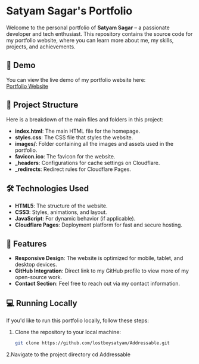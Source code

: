 # Satyam Sagar's Portfolio

Welcome to the personal portfolio of **Satyam Sagar** – a passionate developer and tech enthusiast. This repository contains the source code for my portfolio website, where you can learn more about me, my skills, projects, and achievements.

## 🚀 Demo

You can view the live demo of my portfolio website here:  
[Portfolio Website](https://addressable-d1i.pages.dev)

## 📂 Project Structure

Here is a breakdown of the main files and folders in this project:

- **index.html**: The main HTML file for the homepage.
- **styles.css**: The CSS file that styles the website.
- **images/**: Folder containing all the images and assets used in the portfolio.
- **favicon.ico**: The favicon for the website.
- **_headers**: Configurations for cache settings on Cloudflare.
- **_redirects**: Redirect rules for Cloudflare Pages.

## 🛠️ Technologies Used

- **HTML5**: The structure of the website.
- **CSS3**: Styles, animations, and layout.
- **JavaScript**: For dynamic behavior (if applicable).
- **Cloudflare Pages**: Deployment platform for fast and secure hosting.

## 📌 Features

- **Responsive Design**: The website is optimized for mobile, tablet, and desktop devices.
- **GitHub Integration**: Direct link to my GitHub profile to view more of my open-source work.
- **Contact Section**: Feel free to reach out via my contact information.

## 💻 Running Locally

If you'd like to run this portfolio locally, follow these steps:

1. Clone the repository to your local machine:
   ```bash
   git clone https://github.com/lostboysatyam/Addressable.git

2.Navigate to the project directory
   cd Addressable
